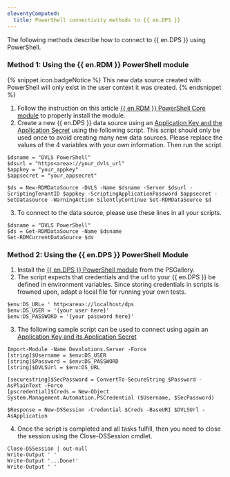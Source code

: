 ```yaml
---
eleventyComputed:
  title: PowerShell connectivity methods to {{ en.DPS }}
---
```

The following methods describe how to connect to {{ en.DPS }} using PowerShell.
### Method 1: Using the {{ en.RDM }} PowerShell module  
{% snippet icon.badgeNotice %}
This new data source created with PowerShell will only exist in the user context it was created.
{% endsnippet %}  

1. Follow the instruction on this article [{{ en.RDM }} PowerShell Core module](/kb/remote-desktop-manager/knowledge-base/rdm-powershell-core-module/) to properly install the module.
1. Create a new {{ en.DPS }} data source using an [Application Key and the Application Secret](/server/web-interface/administration/security-management/applications/) using the following script. This script should only be used once to avoid creating many new data sources. Please replace the values of the 4 variables with your own information. Then run the script.  

```
$dsname = "DVLS PowerShell"  
$dsurl = "https<area>://your_dvls_url"  
$appkey = "your_appkey"  
$appsecret = "your_appsecret"  

$ds = New-RDMDataSource -DVLS -Name $dsname -Server $dsurl -ScriptingTenantID $appkey -ScriptingApplicationPassword $appsecret -SetDatasource -WarningAction SilentlyContinue Set-RDMDataSource $d
```
3. To connect to the data source, please use these lines in all your scripts.  

```
$dsname = "DVLS PowerShell"  
$ds = Get-RDMDataSource -Name $dsname  
Set-RDMCurrentDataSource $ds  
```
### Method 2: Using the {{ en.DPS }} PowerShell Module

1. Install the [{{ en.DPS }} PowerShell module](https://www.powershellgallery.com/packages/Devolutions.Server) from the PSGallery.
1. The script expects that credentials and the url to your {{ en.DPS }} be defined in environment variables. Since storing credentials in scripts is frowned upon, adapt a local file for running your own tests.  

```
$env:DS_URL= ' http<area>://localhost/dps  
$env:DS_USER = '{your user here}'  
$env:DS_PASSWORD = '{your password here}'  
```

3. The following sample script can be used to connect using again an [Application Key and its Application Secret](/server/web-interface/administration/security-management/applications/)  

```
Import-Module -Name Devolutions.Server -Force  
[string]$Username = $env:DS_USER  
[string]$Password = $env:DS_PASSWORD  
[string]$DVLSUrl = $env:DS_URL  

[securestring]$SecPassword = ConvertTo-SecureString $Password -AsPlainText -Force  
[pscredential]$Creds = New-Object System.Management.Automation.PSCredential ($Username, $SecPassword)  

$Response = New-DSSession -Credential $Creds -BaseURI $DVLSUrl -AsApplication
```

4. Once the script is completed and all tasks fulfill, then you need to close the session using the Close-DSSession cmdlet.  

```
Close-DSSession | out-null  
Write-Output ' ' 
Write-Output '...Done!'  
Write-Output ' '
```